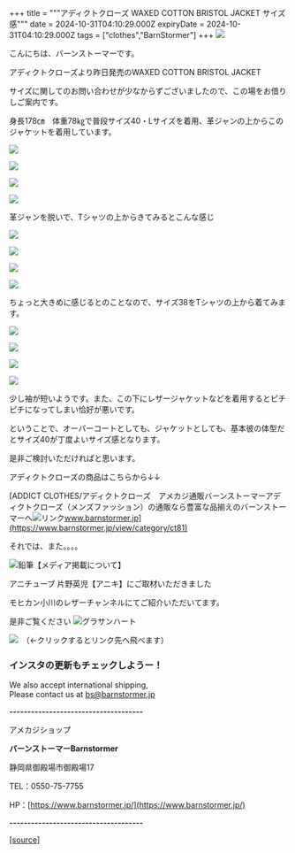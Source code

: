 +++
title = """アディクトクローズ WAXED COTTON BRISTOL JACKET サイズ感"""
date = 2024-10-31T04:10:29.000Z
expiryDate = 2024-10-31T04:10:29.000Z
tags = ["clothes","BarnStormer"]
+++
[![](https://stat.ameba.jp/user_images/20231023/16/barnstormer-go/b2/03/p/o0420015015354743273.png)](https://ameblo.jp/barnstormer-go/entry-12825670498.html)

こんにちは、バーンストーマーです。

アディクトクローズより昨日発売のWAXED COTTON BRISTOL JACKET 

サイズに関してのお問い合わせが少なからずございましたので、この場をお借りしご案内です。

身長178㎝　体重78㎏で普段サイズ40・Lサイズを着用、革ジャンの上からこのジャケットを着用しています。

[![](https://stat.ameba.jp/user_images/20241031/12/barnstormer-go/dc/ac/j/o0466070015504319837.jpg)](https://stat.ameba.jp/user_images/20241031/12/barnstormer-go/dc/ac/j/o0466070015504319837.jpg)

[![](https://stat.ameba.jp/user_images/20241031/12/barnstormer-go/9d/62/j/o0466070015504319838.jpg)](https://stat.ameba.jp/user_images/20241031/12/barnstormer-go/9d/62/j/o0466070015504319838.jpg)

[![](https://stat.ameba.jp/user_images/20241031/12/barnstormer-go/4a/90/j/o0466070015504319839.jpg)](https://stat.ameba.jp/user_images/20241031/12/barnstormer-go/4a/90/j/o0466070015504319839.jpg)

[![](https://stat.ameba.jp/user_images/20241031/12/barnstormer-go/a1/15/j/o0466070015504319843.jpg)](https://stat.ameba.jp/user_images/20241031/12/barnstormer-go/a1/15/j/o0466070015504319843.jpg)

革ジャンを脱いで、Tシャツの上からきてみるとこんな感じ

[![](https://stat.ameba.jp/user_images/20241031/12/barnstormer-go/bf/73/j/o0466070015504319845.jpg)](https://stat.ameba.jp/user_images/20241031/12/barnstormer-go/bf/73/j/o0466070015504319845.jpg)

[![](https://stat.ameba.jp/user_images/20241031/12/barnstormer-go/ec/6f/j/o0466070015504319848.jpg)](https://stat.ameba.jp/user_images/20241031/12/barnstormer-go/ec/6f/j/o0466070015504319848.jpg)

[![](https://stat.ameba.jp/user_images/20241031/12/barnstormer-go/7c/41/j/o0466070015504319849.jpg)](https://stat.ameba.jp/user_images/20241031/12/barnstormer-go/7c/41/j/o0466070015504319849.jpg)

[![](https://stat.ameba.jp/user_images/20241031/12/barnstormer-go/ae/8b/j/o0466070015504319852.jpg)](https://stat.ameba.jp/user_images/20241031/12/barnstormer-go/ae/8b/j/o0466070015504319852.jpg)

ちょっと大きめに感じるとのことなので、サイズ38をTシャツの上から着てみます。

[![](https://stat.ameba.jp/user_images/20241031/12/barnstormer-go/4c/69/j/o0466070015504319854.jpg)](https://stat.ameba.jp/user_images/20241031/12/barnstormer-go/4c/69/j/o0466070015504319854.jpg)

[![](https://stat.ameba.jp/user_images/20241031/12/barnstormer-go/e3/30/j/o0466070015504319855.jpg)](https://stat.ameba.jp/user_images/20241031/12/barnstormer-go/e3/30/j/o0466070015504319855.jpg)

[![](https://stat.ameba.jp/user_images/20241031/12/barnstormer-go/1d/87/j/o0466070015504319856.jpg)](https://stat.ameba.jp/user_images/20241031/12/barnstormer-go/1d/87/j/o0466070015504319856.jpg)

[![](https://stat.ameba.jp/user_images/20241031/12/barnstormer-go/bf/c0/j/o0466070015504319859.jpg)](https://stat.ameba.jp/user_images/20241031/12/barnstormer-go/bf/c0/j/o0466070015504319859.jpg)

少し袖が短いようです。また、この下にレザージャケットなどを着用するとピチピチになってしまい恰好が悪いです。

ということで、オーバーコートとしても、ジャケットとしても、基本彼の体型だとサイズ40が丁度よいサイズ感となります。

是非ご検討いただければと思います。

アディクトクローズの商品はこちらから↓↓

[ADDICT CLOTHES/アディクトクローズ　アメカジ通販バーンストーマーアディクトクローズ（メンズファッション）の通販なら豊富な品揃えのバーンストーマーへ![リンク](https://c.stat100.ameba.jp/ameblo/symbols/v3.20.0/svg/gray/editor_link.svg)www.barnstormer.jp](https://www.barnstormer.jp/view/category/ct81)

それでは、また。。。。

![鉛筆](https://stat100.ameba.jp/blog/ucs/img/char/char3/519.png)【メディア掲載について】

アニチューブ 片野英児【アニキ】にご取材いただきました

モヒカン小川のレザーチャンネルにてご紹介いただいてます。

是非ご覧ください ![グラサンハート](https://stat100.ameba.jp/blog/ucs/img/char/char3/148.png)

[![](https://stat.ameba.jp/user_images/20230412/16/barnstormer-go/6a/23/p/o0108010815269242493.png)](https://www.instagram.com/barnstormer_daily/)　（←クリックするとリンク先へ飛べます）

### インスタの更新もチェックしようー！

We also accept international shipping,  
Please contact us at bs@barnstormer.jp

**\-------------------------------------**

アメカジショップ

**バーンストーマーBarnstormer**

静岡県御殿場市御殿場17

TEL：0550-75-7755

HP：[https://www.barnstormer.jp/](https://www.barnstormer.jp/)

**\-------------------------------------**

[[source]](https://ameblo.jp/barnstormer-go/entry-12873269764.html)
